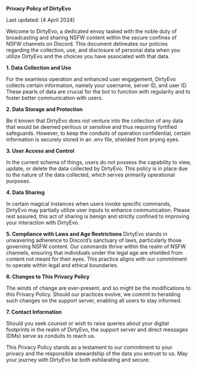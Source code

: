 **Privacy Policy of DirtyEvo**

Last updated: [4 April 2024]

Welcome to DirtyEvo, a dedicated envoy tasked with the noble duty of broadcasting and sharing NSFW content within the secure confines of NSFW channels on Discord. This document delineates our policies regarding the collection, use, and disclosure of personal data when you utilize DirtyEvo and the choices you have associated with that data.

**1. Data Collection and Use**

For the seamless operation and enhanced user engagement, DirtyEvo collects certain information, namely your username, server ID, and user ID. These pearls of data are crucial for the bot to function with regularity and to foster better communication with users.

**2. Data Storage and Protection**

Be it known that DirtyEvo does not venture into the collection of any data that would be deemed perilous or sensitive and thus requiring fortified safeguards. However, to keep the conduits of operation confidential, certain information is securely stored in an .env file, shielded from prying eyes.

**3. User Access and Control**

In the current schema of things, users do not possess the capability to view, update, or delete the data collected by DirtyEvo. This policy is in place due to the nature of the data collected, which serves primarily operational purposes.

**4. Data Sharing**

In certain magical instances when users invoke specific commands, DirtyEvo may partially utilize user inputs to enhance communication. Please rest assured, this act of sharing is benign and strictly confined to improving your interaction with DirtyEvo.

**5. Compliance with Laws and Age Restrictions**
DirtyEvo stands in unwavering adherence to Discord’s sanctuary of laws, particularly those governing NSFW content. Our commands thrive within the realm of NSFW channels, ensuring that individuals under the legal age are shielded from content not meant for their eyes. This practice aligns with our commitment to operate within legal and ethical boundaries.

**6. Changes to This Privacy Policy**

The winds of change are ever-present, and so might be the modifications to this Privacy Policy. Should our practices evolve, we commit to heralding such changes on the support server, enabling all users to stay informed.

**7. Contact Information**

Should you seek counsel or wish to raise queries about your digital footprints in the realm of DirtyEvo, the support server and direct messages (DMs) serve as conduits to reach us. 

This Privacy Policy stands as a testament to our commitment to your privacy and the responsible stewardship of the data you entrust to us. May your journey with DirtyEvo be both exhilarating and secure.
